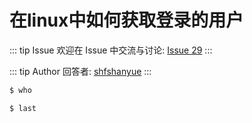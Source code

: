 # 在linux中如何获取登录的用户



::: tip Issue 
 欢迎在 Issue 中交流与讨论: [Issue 29](https://github.com/shfshanyue/Daily-Question/issues/29) 
:::

::: tip Author 
回答者: [shfshanyue](https://github.com/shfshanyue) 
:::

``` bash
$ who

$ last
```